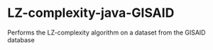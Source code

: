 # LZ-complexity-java-GISAID
Performs the LZ-complexity algorithm on a dataset from the GISAID database
